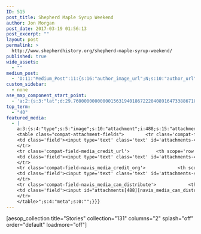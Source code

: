 ```yaml
---
ID: 515
post_title: Shepherd Maple Syrup Weekend
author: Jon Morgan
post_date: 2017-03-19 01:56:13
post_excerpt: ""
layout: post
permalink: >
  http://www.shepherdhistory.org/shepherd-maple-syrup-weekend/
published: true
wide_assets:
  - ""
medium_post:
  - 'O:11:"Medium_Post":11:{s:16:"author_image_url";N;s:10:"author_url";N;s:11:"byline_name";N;s:12:"byline_email";N;s:10:"cross_link";s:2:"no";s:2:"id";N;s:21:"follower_notification";s:3:"yes";s:7:"license";s:19:"all-rights-reserved";s:14:"publication_id";s:12:"881fb60cdbf3";s:6:"status";s:4:"none";s:3:"url";N;}'
custom_sidebar:
  - none
ase_map_component_start_point:
  - 'a:2:{s:3:"lat";d:29.760000000000001563194018672220408916473388671875;s:3:"lng";d:-95.3799999999999954525264911353588104248046875;}'
top_term:
  - "40"
featured_media:
  - |
    a:3:{s:4:"type";s:5:"image";s:10:"attachment";i:488;s:15:"attachment_data";a:31:{s:2:"id";i:488;s:5:"title";s:5:"image";s:8:"filename";s:13:"image-17.jpeg";s:3:"url";s:71:"http://www.shepherdhistory.org/wp-content/uploads/2017/03/image-17.jpeg";s:4:"link";s:40:"http://www.shepherdhistory.org/image-19/";s:3:"alt";s:0:"";s:6:"author";s:1:"1";s:11:"description";s:0:"";s:7:"caption";s:0:"";s:4:"name";s:8:"image-19";s:6:"status";s:7:"inherit";s:10:"uploadedTo";i:0;s:4:"date";i:1489862469000;s:8:"modified";i:1489862469000;s:9:"menuOrder";i:0;s:4:"mime";s:10:"image/jpeg";s:4:"type";s:5:"image";s:7:"subtype";s:4:"jpeg";s:4:"icon";s:67:"http://www.shepherdhistory.org/wp-includes/images/media/default.png";s:13:"dateFormatted";s:14:"March 18, 2017";s:6:"nonces";a:3:{s:6:"update";s:10:"3c0e6187a1";s:6:"delete";s:10:"219c077f73";s:4:"edit";s:10:"1974b151c4";}s:8:"editLink";s:69:"http://www.shepherdhistory.org/wp-admin/post.php?post=488&action=edit";s:4:"meta";b:0;s:10:"authorName";s:10:"Jon Morgan";s:15:"filesizeInBytes";i:66610;s:21:"filesizeHumanReadable";s:5:"65 KB";s:6:"height";i:480;s:5:"width";i:960;s:11:"orientation";s:9:"landscape";s:5:"sizes";a:4:{s:9:"thumbnail";a:4:{s:6:"height";i:140;s:5:"width";i:140;s:3:"url";s:79:"http://www.shepherdhistory.org/wp-content/uploads/2017/03/image-17-140x140.jpeg";s:11:"orientation";s:9:"landscape";}s:6:"medium";a:4:{s:6:"height";i:168;s:5:"width";i:336;s:3:"url";s:79:"http://www.shepherdhistory.org/wp-content/uploads/2017/03/image-17-336x168.jpeg";s:11:"orientation";s:9:"landscape";}s:5:"large";a:4:{s:6:"height";i:386;s:5:"width";i:771;s:3:"url";s:79:"http://www.shepherdhistory.org/wp-content/uploads/2017/03/image-17-771x386.jpeg";s:11:"orientation";s:9:"landscape";}s:4:"full";a:4:{s:3:"url";s:71:"http://www.shepherdhistory.org/wp-content/uploads/2017/03/image-17.jpeg";s:6:"height";i:480;s:5:"width";i:960;s:11:"orientation";s:9:"landscape";}}s:6:"compat";a:2:{s:4:"item";s:1710:"<input type="hidden" name="attachments[488][menu_order]" value="0" /><p class="media-types media-types-required-info">Required fields are marked <span class="required">*</span></p>
    <table class="compat-attachment-fields">		<tr class='compat-field-media_credit'>			<th scope='row' class='label'><label for='attachments-488-media_credit'><span class='alignleft'>Credit</span><br class='clear' /></label></th>
    <td class='field'><input type='text' class='text' id='attachments-488-media_credit' name='attachments[488][media_credit]' value=''  /></td>
    </tr>
    <tr class='compat-field-media_credit_url'>			<th scope='row' class='label'><label for='attachments-488-media_credit_url'><span class='alignleft'>Credit URL</span><br class='clear' /></label></th>
    <td class='field'><input type='text' class='text' id='attachments-488-media_credit_url' name='attachments[488][media_credit_url]' value=''  /></td>
    </tr>
    <tr class='compat-field-navis_media_credit_org'>			<th scope='row' class='label'><label for='attachments-488-navis_media_credit_org'><span class='alignleft'>Organization</span><br class='clear' /></label></th>
    <td class='field'><input type='text' class='text' id='attachments-488-navis_media_credit_org' name='attachments[488][navis_media_credit_org]' value=''  /></td>
    </tr>
    <tr class='compat-field-navis_media_can_distribute'>			<th scope='row' class='label'><label for='attachments-488-navis_media_can_distribute'><span class='alignleft'>Can<br />distribute?</span><br class='clear' /></label></th>
    <td class='field'><input id="attachments[488][navis_media_can_distribute]" name="attachments[488][navis_media_can_distribute]" type="checkbox" value="1"  /></td>
    </tr>
    </table>";s:4:"meta";s:0:"";}}}
---
```

[aesop_collection title="Stories" collection="131" columns="2" splash="off" order="default" loadmore="off"]